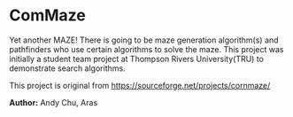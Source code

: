 ComMaze
=======

Yet another MAZE! There is going to be maze generation algorithm(s) and pathfinders who use certain algorithms to solve the maze. This project was initially a student team project at Thompson Rivers University(TRU) to demonstrate search algorithms. 

This project is original from https://sourceforge.net/projects/cornmaze/ 

__Author:__
Andy Chu, Aras
